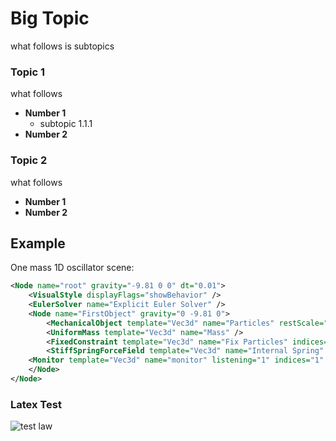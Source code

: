Big Topic
=======================

what follows is subtopics

### Topic 1
what follows
- **Number 1**
  - subtopic 1.1.1
- **Number 2**


### Topic 2
what follows
- **Number 1**
- **Number 2**

Example
-------

One mass 1D oscillator scene:
```xml
<Node name="root" gravity="-9.81 0 0" dt="0.01">
    <VisualStyle displayFlags="showBehavior" />
    <EulerSolver name="Explicit Euler Solver" />
    <Node name="FirstObject" gravity="0 -9.81 0">
        <MechanicalObject template="Vec3d" name="Particles" restScale="1" position="0 0 0 1 0 0" />
        <UniformMass template="Vec3d" name="Mass" />
        <FixedConstraint template="Vec3d" name="Fix Particles" indices="0" />
        <StiffSpringForceField template="Vec3d" name="Internal Spring" spring="0 1 10 0.0 1&#x0A;" />
	<Monitor template="Vec3d" name="monitor" listening="1" indices="1" ExportPositions="true" ExportVelocities="true" ExportForces="true" />
    </Node>
</Node>
```
### Latex Test
<img class="latex" src="https://latex.codecogs.com/png.latex?$$\frac{d\boldsymbol{I}}{dt}=\boldsymbol{0}$$" title="test law" />



